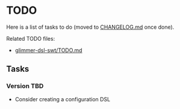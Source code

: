 # TODO

Here is a list of tasks to do (moved to [CHANGELOG.md](CHANGELOG.md) once done). 

Related TODO files:
- [glimmer-dsl-swt/TODO.md](https://github.com/AndyObtiva/glimmer-dsl-swt/blob/master/TODO.md)

## Tasks

### Version TBD

- Consider creating a configuration DSL
